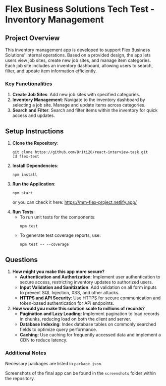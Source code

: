 <!DOCTYPE html>
<html lang="en">
<head>
    <meta charset="UTF-8">
    <meta name="viewport" content="width=device-width, initial-scale=1.0">
</head>
<body>

<h1>Flex Business Solutions Tech Test - Inventory Management</h1>

<h2>Project Overview</h2>
<p>This inventory management app is developed to support Flex Business Solutions’ internal operations. Based on a provided design, the app lets users view job sites, create new job sites, and manage item categories. Each job site includes an inventory dashboard, allowing users to search, filter, and update item information efficiently.</p>

<h3>Key Functionalities</h3>
<ol>
    <li><strong>Create Job Sites</strong>: Add new job sites with specified categories.</li>
    <li><strong>Inventory Management</strong>: Navigate to the inventory dashboard by selecting a job site. Manage and update items across categories.</li>
    <li><strong>Search and Filter</strong>: Search and filter items within the inventory for quick access and updates.</li>
</ol>

<h2>Setup Instructions</h2>
<ol>
    <li><strong>Clone the Repository</strong>:
        <pre><code>git clone https://github.com/Driti20/react-interview-task.git
cd flex-test</code></pre>
    </li>
    <li><strong>Install Dependencies</strong>:
        <pre><code>npm install</code></pre>
    </li>
    <li><strong>Run the Application</strong>:
        <pre><code>npm start</code></pre>
        <p> or you can check it here: <a href='https://mm-flex-project.netlify.app/'  target="_blank">https://mm-flex-project.netlify.app/</a> </p>
    </li>
    <li><strong>Run Tests</strong>:
        <ul>
            <li>To run unit tests for the components:
                <pre><code>npm test</code></pre>
            </li>
            <li>To generate test coverage reports, use:
                <pre><code>npm test -- --coverage</code></pre>
            </li>
        </ul>
    </li>
</ol>

<h2>Questions</h2>
<ol>
    <li><strong>How might you make this app more secure?</strong>
        <ul>
            <li><strong>Authentication and Authorization</strong>: Implement user authentication to secure access, restricting inventory updates to authorized users.</li>
            <li><strong>Input Validation and Sanitization</strong>: Add validation on all form inputs to prevent SQL Injection, XSS, and other attacks.</li>
            <li><strong>HTTPS and API Security</strong>: Use HTTPS for secure communication and token-based authentication for API endpoints.</li>
        </ul>
    </li>
    <li><strong>How would you make this solution scale to millions of records?</strong>
        <ul>
            <li><strong>Pagination and Lazy Loading</strong>: Implement pagination to load records in chunks, reducing load on both the client and server.</li>
            <li><strong>Database Indexing</strong>: Index database tables on commonly searched fields to optimize query performance.</li>
            <li><strong>Caching</strong>: Use caching for frequently accessed data and implement a CDN to reduce latency.</li>
        </ul>
    </li>
</ol>

<h3>Additional Notes</h3>
<p>Necessary packages are listed in <code>package.json</code>.</p>
<p>Screenshots of the final app can be found in the <code>screenshots</code> folder within the repository.</p>

</body>
</html>
